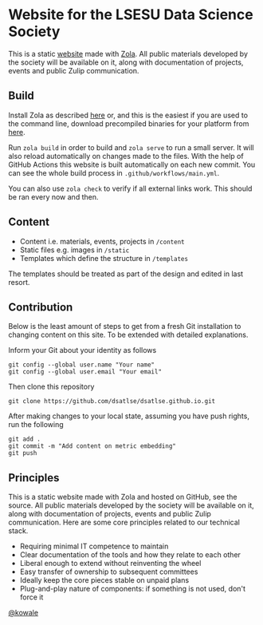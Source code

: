 # Website for the LSESU Data Science Society

This is a static [website](https://dsatlse.github.io/) made with [Zola](https://www.getzola.org/). All public materials developed by the society will be available on it, along with documentation of projects, events and public Zulip communication.

## Build

Install Zola as described [here](https://www.getzola.org/documentation/getting-started/installation/) or, and this is the easiest if you are used to the command line, download precompiled binaries for your platform from [here](https://github.com/getzola/zola/releases).

Run `zola build` in order to build and `zola serve` to run a small server. It will also reload automatically on changes made to the files. With the help of GitHub Actions this website is built automatically on each new commit. You can see the whole build process in `.github/workflows/main.yml`.

You can also use `zola check` to verify if all external links work. This should be ran every now and then.

## Content

- Content i.e. materials, events, projects in `/content`
- Static files e.g. images in `/static`
- Templates which define the structure in `/templates`

The templates should be treated as part of the design and edited in last resort.

## Contribution

Below is the least amount of steps to get from a fresh Git installation to changing
content on this site. To be extended with detailed explanations.

Inform your Git about your identity as follows
```
git config --global user.name "Your name"
git config --global user.email "Your email"
```

Then clone this repository
```
git clone https://github.com/dsatlse/dsatlse.github.io.git
```

After making changes to your local state, assuming you have push rights, run the following
```
git add .
git commit -m "Add content on metric embedding"
git push
```


## Principles

This is a static website made with Zola and hosted on GitHub, see the source. All public materials developed by the society will be available on it, along with documentation of projects, events and public Zulip communication. Here are some core principles related to our technical stack.

+ Requiring minimal IT competence to maintain
+ Clear documentation of the tools and how they relate to each other
+ Liberal enough to extend without reinventing the wheel
+ Easy transfer of ownership to subsequent committees
+ Ideally keep the core pieces stable on unpaid plans
+ Plug-and-play nature of components: if something is not used, don't force it

[@kowale](https://github.com/kowale)
